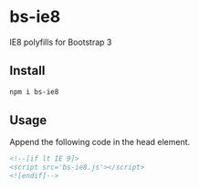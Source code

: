 # bs-ie8
IE8 polyfills for Bootstrap 3

## Install

```bash
npm i bs-ie8
```

## Usage

Append the following code in the head element.

```html
<!--[if lt IE 9]>
<script src='bs-ie8.js'></script>
<![endif]-->
```